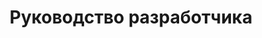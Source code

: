 ---
title: Руководство разработчика
type: docs
weight: 20
url: /ru/python-net/ru/rukovodstvo-razrabotchika/
---